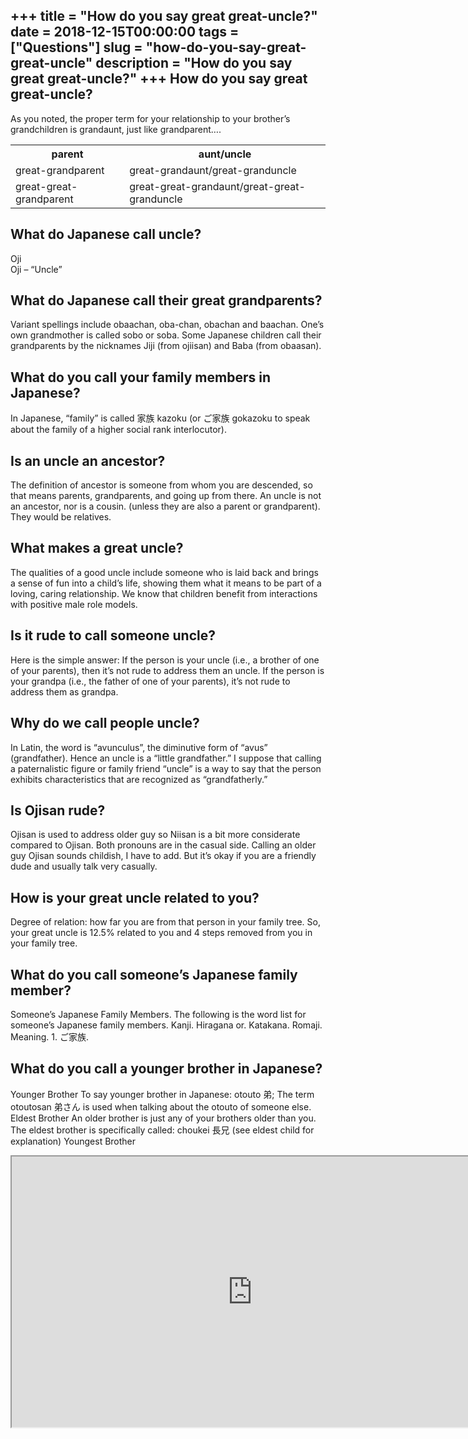 +++
title = "How do you say great great-uncle?"
date = 2018-12-15T00:00:00
tags = ["Questions"]
slug = "how-do-you-say-great-great-uncle"
description = "How do you say great great-uncle?"
+++
How do you say great great-uncle?
---------------------------------

As you noted, the proper term for your relationship to your brother’s grandchildren is grandaunt, just like grandparent….

<table><tr><th>parent</th><th>aunt/uncle</th></tr><tr><td>great-grandparent</td><td>great-grandaunt/great-granduncle</td></tr><tr><td>great-great-grandparent</td><td>great-great-grandaunt/great-great-granduncle</td></tr></table>

What do Japanese call uncle?
----------------------------

Oji  
Oji – “Uncle”

What do Japanese call their great grandparents?
-----------------------------------------------

Variant spellings include obaachan, oba-chan, obachan and baachan. One’s own grandmother is called sobo or soba. Some Japanese children call their grandparents by the nicknames Jiji (from ojiisan) and Baba (from obaasan).

What do you call your family members in Japanese?
-------------------------------------------------

In Japanese, “family” is called 家族 kazoku (or ご家族 gokazoku to speak about the family of a higher social rank interlocutor).

Is an uncle an ancestor?
------------------------

The definition of ancestor is someone from whom you are descended, so that means parents, grandparents, and going up from there. An uncle is not an ancestor, nor is a cousin. (unless they are also a parent or grandparent). They would be relatives.

What makes a great uncle?
-------------------------

The qualities of a good uncle include someone who is laid back and brings a sense of fun into a child’s life, showing them what it means to be part of a loving, caring relationship. We know that children benefit from interactions with positive male role models.

Is it rude to call someone uncle?
---------------------------------

Here is the simple answer: If the person is your uncle (i.e., a brother of one of your parents), then it’s not rude to address them an uncle. If the person is your grandpa (i.e., the father of one of your parents), it’s not rude to address them as grandpa.

Why do we call people uncle?
----------------------------

In Latin, the word is “avunculus”, the diminutive form of “avus” (grandfather). Hence an uncle is a “little grandfather.” I suppose that calling a paternalistic figure or family friend “uncle” is a way to say that the person exhibits characteristics that are recognized as “grandfatherly.”

Is Ojisan rude?
---------------

Ojisan is used to address older guy so Niisan is a bit more considerate compared to Ojisan. Both pronouns are in the casual side. Calling an older guy Ojisan sounds childish, I have to add. But it’s okay if you are a friendly dude and usually talk very casually.

How is your great uncle related to you?
---------------------------------------

Degree of relation: how far you are from that person in your family tree. So, your great uncle is 12.5% related to you and 4 steps removed from you in your family tree.

What do you call someone’s Japanese family member?
--------------------------------------------------

Someone’s Japanese Family Members. The following is the word list for someone’s Japanese family members. Kanji. Hiragana or. Katakana. Romaji. Meaning. 1. ご家族.

What do you call a younger brother in Japanese?
-----------------------------------------------

Younger Brother To say younger brother in Japanese: otouto 弟; The term otoutosan 弟さん is used when talking about the otouto of someone else. Eldest Brother An older brother is just any of your brothers older than you. The eldest brother is specifically called: choukei 長兄 (see eldest child for explanation) Youngest Brother

<iframe allow="accelerometer; autoplay; clipboard-write; encrypted-media; gyroscope; picture-in-picture" allowfullscreen="" class="__youtube_prefs__  epyt-is-override  no-lazyload" data-no-lazy="1" data-origheight="433" data-origwidth="770" data-skipgform_ajax_framebjll="" height="433" id="_ytid_19947" loading="lazy" src="https://www.youtube.com/embed/LziAHbw2k6Y?enablejsapi=1&autoplay=0&cc_load_policy=0&cc_lang_pref=&iv_load_policy=1&loop=0&modestbranding=0&rel=1&fs=1&playsinline=0&autohide=2&theme=dark&color=red&controls=1&" title="YouTube player" width="770"></iframe>